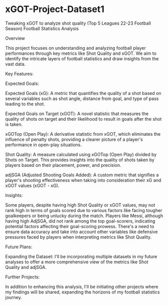 # xGOT-Project-Dataset1
Tweaking xGOT to analyze shot quality (Top 5 Leagues 22-23 Football Season)
Football Statistics Analysis

Overview

This project focuses on understanding and analyzing football player performances through key metrics like Shot Quality and xGOT. We aim to identify the intricate layers of football statistics and draw insights from the vast data.

Key Features:

Expected Goals:

Expected Goals (xG): A metric that quantifies the quality of a shot based on several variables such as shot angle, distance from goal, and type of pass leading to the shot.

Expected Goals on Target (xGOT): A novel statistic that measures the quality of shots on target and their likelihood to result in goals after the shot is taken.

xGOTop (Open Play): A derivative statistic from xGOT, which eliminates the influence of penalty shots, providing a clearer picture of a player's performance in open-play situations.

Shot Quality: A measure calculated using xGOTop (Open Play) divided by Shots on Target. This provides insights into the quality of shots taken by players based on their placement, power, and precision.

adjSGA (Adjusted Shooting Goals Added): A custom metric that signifies a player's shooting effectiveness when taking into consideration their xG and xGOT values (xGOT - xG).

Insights:

Some players, despite having high Shot Quality or xGOT values, may not rank high in terms of goals scored due to various factors like facing tougher goalkeepers or being unlucky during the match.
Players like Messi, although having high AdjSGA, did not rank among the top goal-scorers, indicating potential factors affecting their goal-scoring prowess.
There's a need to ensure data accuracy and take into account other variables like defensive pressures faced by players when interpreting metrics like Shot Quality.

Future Plans:

Expanding the Dataset: I'll be incorporating multiple datasets in my future analyses to offer a more comprehensive view of the metrics like Shot Quality and adjSGA.

Further Projects: 

In addition to enhancing this analysis, I'll be initiating other projects where my findings will be shared, expanding the horizons of my football statistics journey.
